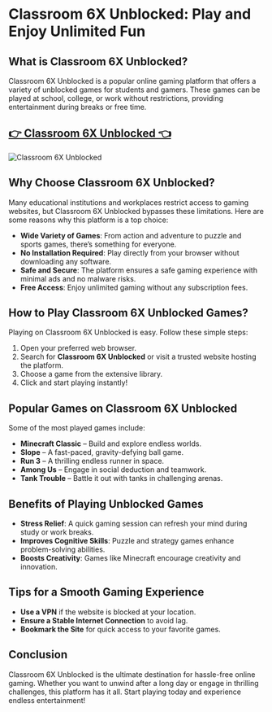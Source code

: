 # Classroom 6X Unblocked: Play and Enjoy Unlimited Fun

## What is Classroom 6X Unblocked?

Classroom 6X Unblocked is a popular online gaming platform that offers a variety of unblocked games for students and gamers. These games can be played at school, college, or work without restrictions, providing entertainment during breaks or free time.

## <a href="https://classroom-6x-cool.gitlab.io/">👉 Classroom 6X Unblocked 👈</a>

![Classroom 6X Unblocked](https://github.com/user-attachments/assets/ca6f466e-9c62-48f0-99c6-ec989b5c01f4)

## Why Choose Classroom 6X Unblocked?

Many educational institutions and workplaces restrict access to gaming websites, but Classroom 6X Unblocked bypasses these limitations. Here are some reasons why this platform is a top choice:

- **Wide Variety of Games**: From action and adventure to puzzle and sports games, there’s something for everyone.
- **No Installation Required**: Play directly from your browser without downloading any software.
- **Safe and Secure**: The platform ensures a safe gaming experience with minimal ads and no malware risks.
- **Free Access**: Enjoy unlimited gaming without any subscription fees.

## How to Play Classroom 6X Unblocked Games?

Playing on Classroom 6X Unblocked is easy. Follow these simple steps:

1. Open your preferred web browser.
2. Search for **Classroom 6X Unblocked** or visit a trusted website hosting the platform.
3. Choose a game from the extensive library.
4. Click and start playing instantly!

## Popular Games on Classroom 6X Unblocked

Some of the most played games include:

- **Minecraft Classic** – Build and explore endless worlds.
- **Slope** – A fast-paced, gravity-defying ball game.
- **Run 3** – A thrilling endless runner in space.
- **Among Us** – Engage in social deduction and teamwork.
- **Tank Trouble** – Battle it out with tanks in challenging arenas.

## Benefits of Playing Unblocked Games

- **Stress Relief**: A quick gaming session can refresh your mind during study or work breaks.
- **Improves Cognitive Skills**: Puzzle and strategy games enhance problem-solving abilities.
- **Boosts Creativity**: Games like Minecraft encourage creativity and innovation.

## Tips for a Smooth Gaming Experience

- **Use a VPN** if the website is blocked at your location.
- **Ensure a Stable Internet Connection** to avoid lag.
- **Bookmark the Site** for quick access to your favorite games.

## Conclusion

Classroom 6X Unblocked is the ultimate destination for hassle-free online gaming. Whether you want to unwind after a long day or engage in thrilling challenges, this platform has it all. Start playing today and experience endless entertainment!

